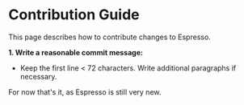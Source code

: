 # Contribution Guide

This page describes how to contribute changes to Espresso.

**1. Write a reasonable commit message:**

* Keep the first line < 72 characters. Write additional paragraphs if necessary.

For now that's it, as Espresso is still very new.
